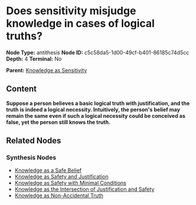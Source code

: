 # Does sensitivity misjudge knowledge in cases of logical truths?

**Node Type:** antithesis
**Node ID:** c5c58da5-1d00-49cf-b401-86185c74d5cc
**Depth:** 4
**Terminal:** No

**Parent:** [Knowledge as Sensitivity](knowledge-as-sensitivity-synthesis-b95cfa68-70fa-4507-9fda-50da33c047b5.md)

## Content

**Suppose a person believes a basic logical truth with justification, and the truth is indeed a logical necessity. Intuitively, the person's belief may remain the same even if such a logical necessity could be conceived as false, yet the person still knows the truth.**

## Related Nodes

### Synthesis Nodes

- [Knowledge as a Safe Belief](knowledge-as-a-safe-belief-synthesis-1f6ffe39-365a-4a7d-b78a-4d96882b6c87.md)
- [Knowledge as Safety and Justification](knowledge-as-safety-and-justification-synthesis-4b52b167-cb62-4c38-8d7b-35c47b8138be.md)
- [Knowledge as Safety with Minimal Conditions](knowledge-as-safety-with-minimal-conditions-synthesis-811b5014-b1bb-4315-beb1-6d549d7b4fbc.md)
- [Knowledge as the Intersection of Justification and Safety](knowledge-as-the-intersection-of-justification-and-safety-synthesis-91cdf0c4-34eb-4b38-805d-72eb1dcbb734.md)
- [Knowledge as Non-Accidental Truth](knowledge-as-non-accidental-truth-synthesis-149f37f5-72a8-4ec2-b3fe-7520dfa71713.md)
